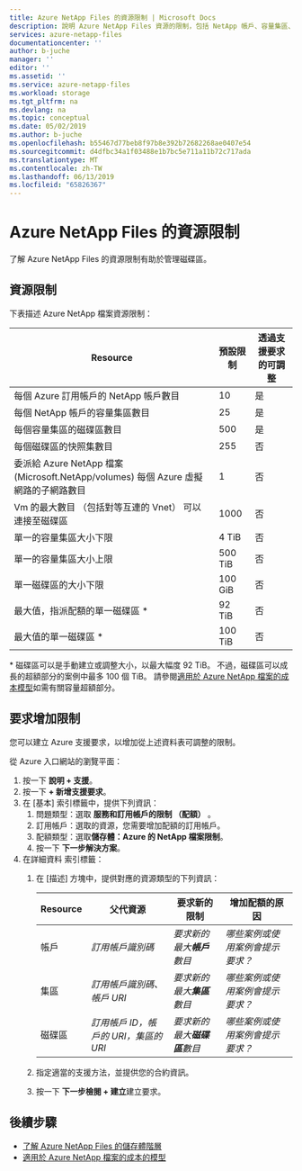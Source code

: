 ```yaml
---
title: Azure NetApp Files 的資源限制 | Microsoft Docs
description: 說明 Azure NetApp Files 資源的限制，包括 NetApp 帳戶、容量集區、磁碟區、快照集和委派子網路的限制。
services: azure-netapp-files
documentationcenter: ''
author: b-juche
manager: ''
editor: ''
ms.assetid: ''
ms.service: azure-netapp-files
ms.workload: storage
ms.tgt_pltfrm: na
ms.devlang: na
ms.topic: conceptual
ms.date: 05/02/2019
ms.author: b-juche
ms.openlocfilehash: b55467d77beb8f97b8e392b72682268ae0407e54
ms.sourcegitcommit: d4dfbc34a1f03488e1b7bc5e711a11b72c717ada
ms.translationtype: MT
ms.contentlocale: zh-TW
ms.lasthandoff: 06/13/2019
ms.locfileid: "65826367"
---
```

# <a name="resource-limits-for-azure-netapp-files"></a>Azure NetApp Files 的資源限制

了解 Azure NetApp Files 的資源限制有助於管理磁碟區。

## <a name="resource-limits"></a>資源限制

下表描述 Azure NetApp 檔案資源限制：

|  Resource  |  預設限制  |  透過支援要求的可調整  |
|----------------|---------------------|--------------------------------------|
|  每個 Azure 訂用帳戶的 NetApp 帳戶數目   |  10    |  是   |
|  每個 NetApp 帳戶的容量集區數目   |    25     |   是   |
|  每個容量集區的磁碟區數目     |    500   |    是     |
|  每個磁碟區的快照集數目       |    255     |    否        |
|  委派給 Azure NetApp 檔案 (Microsoft.NetApp/volumes) 每個 Azure 虛擬網路的子網路數目    |   1   |    否    |
|  Vm 的最大數目 （包括對等互連的 Vnet） 可以連接至磁碟區     |    1000   |    否   |
|  單一的容量集區大小下限   |  4 TiB     |    否  |
|  單一的容量集區大小上限    |  500 TiB   |   否   |
|  單一磁碟區的大小下限    |    100 GiB    |    否    |
|  最大值，指派配額的單一磁碟區 *   |   92 TiB   |    否   |
|  最大值的單一磁碟區 *     |    100 TiB    |    否       |

\* 磁碟區可以是手動建立或調整大小，以最大幅度 92 TiB。 不過，磁碟區可以成長的超額部分的案例中最多 100 個 TiB。 請參閱[適用於 Azure NetApp 檔案的成本模型](azure-netapp-files-cost-model.md)如需有關容量超額部分。 

## <a name="request-limit-increase"></a>要求增加限制 

您可以建立 Azure 支援要求，以增加從上述資料表可調整的限制。 

從 Azure 入口網站的瀏覽平面： 

1. 按一下 **說明 + 支援**。
2. 按一下  **+ 新增支援要求**。
3. 在 [基本] 索引標籤中，提供下列資訊： 
    1. 問題類型：選取 **服務和訂用帳戶的限制 （配額）** 。
    2. 訂用帳戶：選取的資源，您需要增加配額的訂用帳戶。
    3. 配額類型：選取**儲存體：Azure 的 NetApp 檔案限制**。
    4. 按一下 **下一步解決方案**。
4. 在詳細資料 索引標籤：
    1. 在 [描述] 方塊中，提供對應的資源類型的下列資訊：

        |  Resource  |    父代資源      |    要求新的限制     |    增加配額的原因       |
        |----------------|------------------------------|---------------------------------|------------------------------------------|
        |  帳戶 |  *訂用帳戶識別碼*   |  *要求新的最大**帳戶**數目*    |  *哪些案例或使用案例會提示要求？*  |
        |  集區    |  *訂用帳戶識別碼、 帳戶 URI*  |  *要求新的最大**集區**數目*   |  *哪些案例或使用案例會提示要求？*  |
        |  磁碟區  |  *訂用帳戶 ID，帳戶的 URI，集區的 URI*   |  *要求新的最大**磁碟區**數目*     |  *哪些案例或使用案例會提示要求？*  |

    2. 指定適當的支援方法，並提供您的合約資訊。

    3. 按一下 **下一步檢閱 + 建立**建立要求。 


## <a name="next-steps"></a>後續步驟  

- [了解 Azure NetApp Files 的儲存體階層](azure-netapp-files-understand-storage-hierarchy.md)
- [適用於 Azure NetApp 檔案的成本的模型](azure-netapp-files-cost-model.md)
